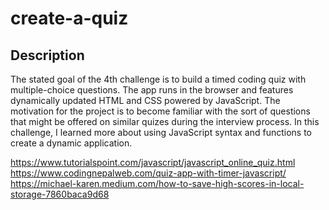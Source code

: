 # create-a-quiz

## Description
The stated goal of the 4th challenge is to build a timed coding quiz with multiple-choice questions. The app runs in the browser and features dynamically updated HTML and CSS powered by JavaScript. The motivation for the project is to become familiar with the sort of questions that might be offered on similar quizes during the interview process. In this challenge, I learned more about using JavaScript syntax and functions to create a dynamic application. 


https://www.tutorialspoint.com/javascript/javascript_online_quiz.html
https://www.codingnepalweb.com/quiz-app-with-timer-javascript/
https://michael-karen.medium.com/how-to-save-high-scores-in-local-storage-7860baca9d68